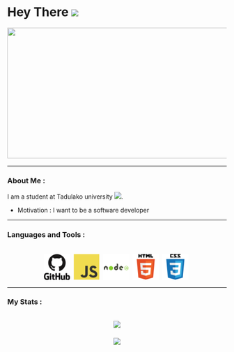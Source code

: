<h1>
  Hey There
  <img src="https://media.giphy.com/media/hvRJCLFzcasrR4ia7z/giphy.gif" width="30px"/>
</h1>
<div align="center">
  <img src="https://media.giphy.com/media/dWesBcTLavkZuG35MI/giphy.gif" width="600" height="300"/>
</div>
</div>

---
### About Me :
I am a student at Tadulako university <img src="https://media.giphy.com/media/WUlplcMpOCEmTGBtBW/giphy.gif" width="30">.
- Motivation : I want to be a software developer

---
### Languages and Tools :
</br>
<div align="center">
<img src="https://raw.githubusercontent.com/devicons/devicon/1119b9f84c0290e0f0b38982099a2bd027a48bf1/icons/github/github-original-wordmark.svg" title="Github" alt="Github" width="60" height="60"/>&nbsp;
<img src="https://raw.githubusercontent.com/devicons/devicon/1119b9f84c0290e0f0b38982099a2bd027a48bf1/icons/javascript/javascript-original.svg" title="Javascript" alt="Javascript" width="60" height="60"/>&nbsp;
<img src="https://raw.githubusercontent.com/devicons/devicon/master/icons/nodejs/nodejs-original-wordmark.svg" title="Nodejs" alt="Nodejs" width="60" height="60"/>&nbsp;
<img src="https://raw.githubusercontent.com/devicons/devicon/master/icons/html5/html5-original-wordmark.svg" title="Html" alt="Html" width="60" height="60"/>&nbsp;
<img src="https://raw.githubusercontent.com/devicons/devicon/master/icons/css3/css3-original-wordmark.svg" title="CSS" alt="CSS" width="60" height="60"/>&nbsp;
</div>

---
### My Stats :

</br>
<div align="center">
    <div style="padding-bottom:20px">
         <picture>
        <source media="(prefers-color-scheme: dark)" srcset="https://github-readme-streak-stats.herokuapp.com/?user=Wppq&theme=default&ring=32ADDD&background=C4CCDD&border=FFFFFF&stroke=000000&fire=E30000&currStreakNum=000000&sideNums=D04BDD&currStreakLabel=DD2727&sideLabels=EE7B00&dates=000000" />
        <img src="https://github-readme-streak-stats.herokuapp.com/?user=Wppq&theme=default&ring=32ADDD&background=C4CCDD&border=FFFFFF&stroke=000000&fire=E30000&currStreakNum=000000&sideNums=D04BDD&currStreakLabel=DD2727&sideLabels=EE7B00&dates=000000" />
    </picture>
    </div>
    <div>
        <picture>
        <source media="(prefers-color-scheme: dark)" srcset="https://github-readme-stats.vercel.app/api/top-langs/?username=Wppq&layout=compact&theme=vision-friendly-dark" />
        <img src="https://github-readme-stats.vercel.app/api/top-langs/?username=Wppq" />
    </picture>
    </div>
</div>

